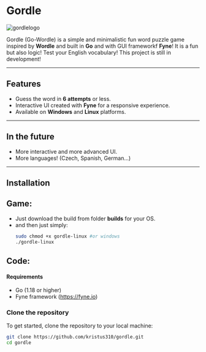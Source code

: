# Gordle
![gordlelogo](https://github.com/user-attachments/assets/33266bac-43cb-44f0-8d56-3c61f13ea30a)

Gordle (Go-Wordle) is a simple and minimalistic fun word puzzle game inspired by **Wordle** and built in **Go** and with GUI frameworkf **Fyne**! It is a fun but also logic! Test your English vocabulary! This project is still in development!

---

## Features

- Guess the word in **6 attempts** or less.
- Interactive UI created with **Fyne** for a responsive experience.
- Available on **Windows** and **Linux** platforms.

---

## In the future

- More interactive and more advanced UI.
- More languages! (Czech, Spanish, German...)

---

## Installation
## Game:
- Just download the build from folder **builds** for your OS.
- and then just simply:
  ```bash
  sudo chmod +x gordle-linux #or windows
  ./gordle-linux

## Code:
#### Requirements

- Go (1.18 or higher)
- Fyne framework (https://fyne.io)

### Clone the repository

To get started, clone the repository to your local machine:

```bash
git clone https://github.com/kristus310/gordle.git
cd gordle
